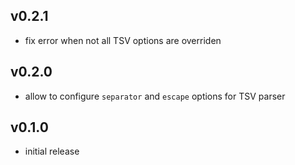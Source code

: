 ## v0.2.1

- fix error when not all TSV options are overriden

## v0.2.0

- allow to configure `separator` and `escape` options for TSV parser

## v0.1.0

- initial release
